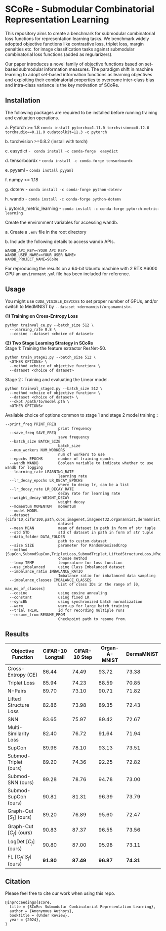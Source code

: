# SCoRe - Submodular Combinatorial Representation Learning 
This repository aims to create a benchmark for submodular combinatorial loss functions for representation learning tasks. 
We benchmark widely adopted objective functions like contrastive loss, triplet loss, margin penalties etc. for image classification tasks against submodular combinatorial loss functions (added as regularizers). 

Our paper introduces a novel family of objective functions based on set-based submodular information measures. The paradigm shift in machine learning to adopt set-based information functions as learning objectives and exploiting their combinatorial properties to overcome inter-class bias and intra-class variance is the key motivation of SCoRe.

## Installation
The following packages are required to be installed before running training and evaluation operations.

a. Pytorch >= 1.8 ```conda install pytorch==1.11.0 torchvision==0.12.0 torchaudio==0.11.0 cudatoolkit=11.3 -c pytorch```

b. torchvision >=0.8.2 (install with torch)

c. easydict - ``` conda install -c conda-forge  easydict```

d. tensorboardx - ``` conda install -c conda-forge tensorboardx ```

e. pyyaml - ``` conda install pyyaml ```

f. numpy >= 1.18

g. dotenv - ```conda install -c conda-forge python-dotenv```

h. wandb - ```conda install -c conda-forge python-dotenv```

i. pytorch_metric_learning - ```conda install -c conda-forge pytorch-metric-learning```

Create the environment variables for accessing wandb.

a. Create a ```.env``` file in the root directory

b. Include the following details to access wandb APIs.
```
WANDB_API_KEY=<YOUR API KEY>
WANDB_USER_NAME=<YOUR USER NAME>
WANDB_PROJECT_NAME=SCoRe
```

For reproducing the results on a 64-bit Ubuntu machine with 2 RTX A6000 GPU an ```environment.yml``` file has been included for reference.

## Usage

You might use `CUDA_VISIBLE_DEVICES` to set proper number of GPUs, and/or switch to MedMNIST by `--dataset <dermamnist/organamnist>`.

**(1) Training on Cross-Entropy Loss**
```
python trainval_ce.py --batch_size 512 \
  --learning_rate 0.8 \
  --cosine --dataset <choice of dataset> 
```
**(2) Two Stage Learning Strategy in SCoRe**  
Stage 1: Training the feature extractor ResNet-50.
```
python train_stage1.py --batch_size 512 \
  <OTHER OPTIONS> \
  --method <choice of objective function> \
  --dataset <choice of dataset> 
```
Stage 2 : Training and evaluating the Linear model.
```
python trainval_stage2.py --batch_size 512 \
  --method <choice of objective function> \
  --dataset <choice of dataset> \
  --ckpt /path/to/model.pth \
  <OTHER OPTIONS>
```
Available choice of options common to stage 1 and stage 2 model training :
```
--print_freq PRINT_FREQ
                        print frequency
  --save_freq SAVE_FREQ
                        save frequency
  --batch_size BATCH_SIZE
                        batch_size
  --num_workers NUM_WORKERS
                        num of workers to use
  --epochs EPOCHS       number of training epochs
  --wandb WANDB         Boolean variable to indicate whether to use wandb for logging
  --learning_rate LEARNING_RATE
                        learning rate
  --lr_decay_epochs LR_DECAY_EPOCHS
                        where to decay lr, can be a list
  --lr_decay_rate LR_DECAY_RATE
                        decay rate for learning rate
  --weight_decay WEIGHT_DECAY
                        weight decay
  --momentum MOMENTUM   momentum
  --model MODEL
  --dataset {cifar10,cifar100,path,cubs,imagenet,imagenet32,organamnist,dermamnist,bloodmnist}
                        dataset
  --mean MEAN           mean of dataset in path in form of str tuple
  --std STD             std of dataset in path in form of str tuple
  --data_folder DATA_FOLDER
                        path to custom dataset
  --size SIZE           parameter for RandomResizedCrop
  --method {SupCon,SubmodSupCon,TripletLoss,SubmodTriplet,LiftedStructureLoss,NPairsLoss,MSLoss,SNNLoss,SubmodSNN,fl,gc,LogDet}
                        choose method
  --temp TEMP           temperature for loss function
  --use_imbalanced      using Class Imbalanced dataset
  --imbalance_ratio IMBALANCE_RATIO
                        Imbalance ratio for imbalanced data sampling
  --imbalance_classes IMBALANCE_CLASSES
                        List of class IDs in the range of [0, max_no_of_classes]
  --cosine              using cosine annealing
  --constant            using fixed LR
  --syncBN              using synchronized batch normalization
  --warm                warm-up for large batch training
  --trial TRIAL         id for recording multiple runs
  --resume_from RESUME_FROM
                        Checkpoint path to resume from.
```

## Results

| Objective Function                           | CIFAR-10 Longtail     | CIFAR-10 Step         | Organ-A-MNIST       | DermaMNIST                            |
|----------------------------------------------|-----------------------|-----------------------|---------------------|---------------------------------------|
| Cross-Entropy (CE)                           | 86.44                 | 74.49                 | 93.72               | 73.38                                 |
| Triplet Loss                                 | 85.94                 | 74.23                 | 88.59               | 70.85                                 |
| N-Pairs                                      | 89.70                 | 73.10                 | 90.71               | 71.82                                 |
| Lifted Structure Loss                        | 82.86                 | 73.98                 | 89.35               | 72.43                                 |
| SNN                                          | 83.65                 | 75.97                 | 89.42               | 72.67                                 |
| Multi-Similarity Loss                        | 82.40                 | 76.72                 | 91.64               | 71.94                                 |
| SupCon                                       | 89.96                 | 78.10                 | 93.13               | 73.51                                 |
| Submod-Triplet (ours)                        | 89.20                 | 74.36                 | 92.25               | 72.82                                 |
| Submod-SNN (ours)                            | 89.28                 | 78.76                 | 94.78               | 73.00                                 |
| Submod-SupCon (ours)                         | 90.81                 | 81.31                 | 96.39               | 73.79                                 |
| Graph-Cut [$S_{f}$] (ours)                   | 89.20                 | 76.89                 | 95.60               | 72.47                                 |
| Graph-Cut [$C_{f}$] (ours)                   | 90.83                 | 87.37                 | 96.55               | 73.56                                 |
| LogDet [$C_{f}$] (ours)                      | 90.80                 | 87.00                 | 95.98               | 73.11                                 |
| FL [$C_{f}$/ $S_{f}$] (ours)                 | **91.80**             | **87.49**             | **96.87**           | **74.31**                             |


## Citation
Please feel free to cite our work when using this repo.
```
@inproceedings{score,
  title = {SCoRe: Submodular Combinatorial Representation Learning},
  author = {Anonymous Authors},
  booktitle = {Under Review},
  year = {2024},
}
```